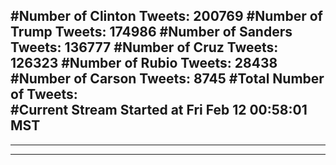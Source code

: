 #Number of Clinton Tweets: 200769
#Number of Trump Tweets: 174986
#Number of Sanders Tweets: 136777
#Number of Cruz Tweets: 126323
#Number of Rubio Tweets: 28438
#Number of Carson Tweets: 8745
#Total Number of Tweets:  
#Current Stream Started at Fri Feb 12 00:58:01 MST
---
---
---
